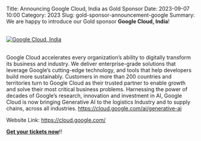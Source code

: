 Title: Announcing Google Cloud, India as Gold Sponsor
Date: 2023-09-07 10:00
Category: 2023
Slug: gold-sponsor-announcement-google
Summary: We are happy to introduce our Gold sponsor **Google Cloud, India**!

<!-- PELICAN_END_SUMMARY -->
<br>
<div class="text-center">
  <a href="https://cloud.google.com/" target="_blank">
    <img src="{static}/images/sponsors/google.png" alt="Google Cloud, India" class="img-fluid responsive-image">
  </a>
</div>
<br>

Google Cloud accelerates every organization’s ability to digitally transform its business and industry. We deliver enterprise-grade solutions that leverage Google’s cutting-edge technology, and tools that help developers build more sustainably. Customers in more than 200 countries and territories turn to Google Cloud as their trusted partner to enable growth and solve their most critical business problems. Harnessing the power of decades of Google’s research, innovation and investment in AI, Google Cloud is now bringing Generative AI to the logistics Industry and to supply chains, across all industries. <a href="https://cloud.google.com/ai/generative-ai" target="_blank">https://cloud.google.com/ai/generative-ai</a>

Website Link: <a href="https://cloud.google.com/" target="_blank">https://cloud.google.com/</a>

**[Get your tickets now](https://konfhub.com/pyconindia2023#tickets)**!!
